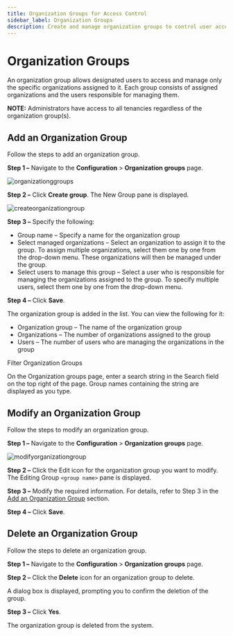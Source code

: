 ```yaml
---
title: Organization Groups for Access Control
sidebar_label: Organization Groups
description: Create and manage organization groups to control user access to specific organizations, enabling role-based management in MSP environments.
---
```


# Organization Groups

An organization group allows designated users to access and manage only the specific organizations
assigned to it. Each group consists of assigned organizations and the users responsible for managing
them.

**NOTE:** Administrators have access to all tenancies regardless of the organization group(s).

## Add an Organization Group

Follow the steps to add an organization group.

**Step 1 –** Navigate to the **Configuration** > **Organization groups** page.

![organizationggroups](/img/product_docs/1secure/admin/organizations/organizationggroups.webp)

**Step 2 –** Click **Create group**. The New Group pane is displayed.

![createorganizationgroup](/img/product_docs/1secure/admin/organizations/createorganizationgroup.webp)

**Step 3 –** Specify the following:

- Group name – Specify a name for the organization group
- Select managed organizations – Select an organization to assign it to the group. To assign
  multiple organizations, select them one by one from the drop-down menu. These organizations will
  then be managed under the group.
- Select users to manage this group – Select a user who is responsible for managing the
  organizations assigned to the group. To specify multiple users, select them one by one from the
  drop-down menu.

**Step 4 –** Click **Save**.

The organization group is added in the list. You can view the following for it:

- Organization group – The name of the organization group
- Organizations – The number of organizations assigned to the group
- Users – The number of users who are managing the organizations in the group

Filter Organization Groups

On the Organization groups page, enter a search string in the Search field on the top right of the
page. Group names containing the string are displayed as you type.

## Modify an Organization Group

Follow the steps to modify an organization group.

**Step 1 –** Navigate to the **Configuration** > **Organization groups** page.

![modifyorganizationgroup](/img/product_docs/1secure/admin/organizations/modifyorganizationgroup.webp)

**Step 2 –** Click the Edit icon for the organization group you want to modify. The Editing Group
`<group name>` pane is displayed.

**Step 3 –** Modify the required information. For details, refer to Step 3 in the
[Add an Organization Group](#add-an-organization-group) section.

**Step 4 –** Click **Save**.

## Delete an Organization Group

Follow the steps to delete an organization group.

**Step 1 –** Navigate to the **Configuration** > **Organization groups** page.

**Step 2 –** Click the **Delete** icon for an organization group to delete.

A dialog box is displayed, prompting you to confirm the deletion of the group.

**Step 3 –** Click **Yes**.

The organization group is deleted from the system.
